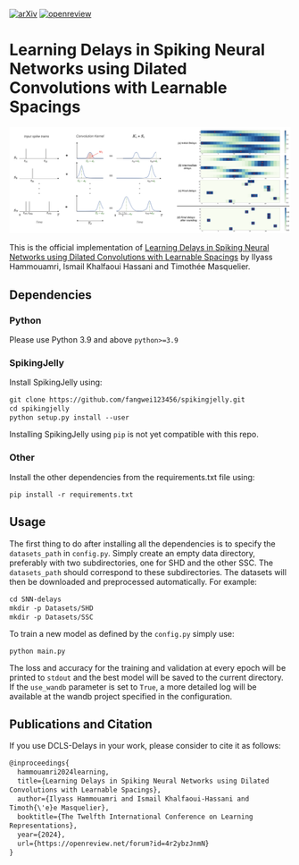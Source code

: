 [![arXiv](https://img.shields.io/badge/arXiv-2306.17670-b31b1b.svg?style=plastic)](https://arxiv.org/abs/2306.17670)
[![openreview](https://img.shields.io/badge/read%20it%20on-OpenReview-b31b1b?style=plastic)](https://openreview.net/forum?id=4r2ybzJnmN)


#  Learning Delays in Spiking Neural Networks using Dilated Convolutions with Learnable Spacings

![](https://github.com/Thvnvtos/SNN-delays/blob/master/delays_figures.png)

This is the official implementation of [Learning Delays in Spiking Neural Networks using Dilated Convolutions with Learnable Spacings](https://openreview.net/forum?id=4r2ybzJnmN) by Ilyass Hammouamri, Ismail Khalfaoui Hassani and Timothée Masquelier.

## Dependencies
### Python
Please use Python 3.9 and above ```python>=3.9```

### SpikingJelly
Install SpikingJelly using:
```
git clone https://github.com/fangwei123456/spikingjelly.git
cd spikingjelly
python setup.py install --user
```
Installing SpikingJelly using ```pip``` is not yet compatible with this repo.

### Other
Install the other dependencies from the requirements.txt file using:
```
pip install -r requirements.txt
```


## Usage
The first thing to do after installing all the dependencies is to specify the ```datasets_path``` in ```config.py```. Simply create an empty data directory, preferably with two subdirectories, one for SHD and the other SSC. The ```datasets_path``` should correspond to these subdirectories.
The datasets will then be downloaded and preprocessed automatically. For example:
```
cd SNN-delays
mkdir -p Datasets/SHD
mkdir -p Datasets/SSC
```

To train a new model as defined by the ```config.py``` simply use:
```
python main.py
```

The loss and accuracy for the training and validation at every epoch will be printed to ```stdout``` and the best model will be saved to the current directory.
If the ```use_wandb``` parameter is set to ```True```, a more detailed log will be available at the wandb project specified in the configuration.


## Publications and Citation

If you use DCLS-Delays in your work, please consider to cite it as follows:

```
@inproceedings{
  hammouamri2024learning,
  title={Learning Delays in Spiking Neural Networks using Dilated Convolutions with Learnable Spacings},
  author={Ilyass Hammouamri and Ismail Khalfaoui-Hassani and Timoth{\'e}e Masquelier},
  booktitle={The Twelfth International Conference on Learning Representations},
  year={2024},
  url={https://openreview.net/forum?id=4r2ybzJnmN}
}

```
